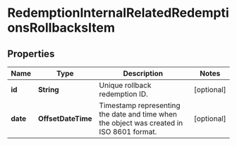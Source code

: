 

# RedemptionInternalRelatedRedemptionsRollbacksItem


## Properties

| Name | Type | Description | Notes |
|------------ | ------------- | ------------- | -------------|
|**id** | **String** | Unique rollback redemption ID. |  [optional] |
|**date** | **OffsetDateTime** | Timestamp representing the date and time when the object was created in ISO 8601 format. |  [optional] |



